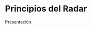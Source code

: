 # Principios del Radar
[Presentación](https://drive.google.com/file/d/1y_aPTY_wCw5TnnCMacoUbaXv-sbs0IkO/view?usp=sharing)

